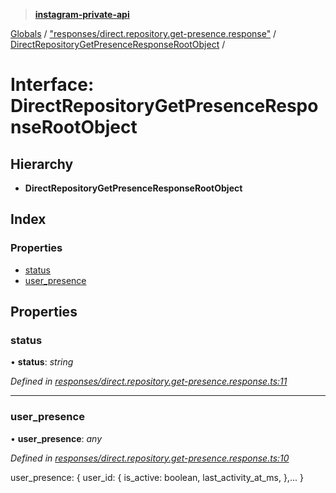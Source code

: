 > **[instagram-private-api](../README.md)**

[Globals](../README.md) / ["responses/direct.repository.get-presence.response"](../modules/_responses_direct_repository_get_presence_response_.md) / [DirectRepositoryGetPresenceResponseRootObject](_responses_direct_repository_get_presence_response_.directrepositorygetpresenceresponserootobject.md) /

# Interface: DirectRepositoryGetPresenceResponseRootObject

## Hierarchy

- **DirectRepositoryGetPresenceResponseRootObject**

## Index

### Properties

- [status](_responses_direct_repository_get_presence_response_.directrepositorygetpresenceresponserootobject.md#status)
- [user_presence](_responses_direct_repository_get_presence_response_.directrepositorygetpresenceresponserootobject.md#user_presence)

## Properties

### status

• **status**: _string_

_Defined in [responses/direct.repository.get-presence.response.ts:11](https://github.com/realinstadude/instagram-private-api/blob/4ae8fec/src/responses/direct.repository.get-presence.response.ts#L11)_

---

### user_presence

• **user_presence**: _any_

_Defined in [responses/direct.repository.get-presence.response.ts:10](https://github.com/realinstadude/instagram-private-api/blob/4ae8fec/src/responses/direct.repository.get-presence.response.ts#L10)_

user_presence: {
user_id: {
is_active: boolean,
last_activity_at_ms,
},...
}
